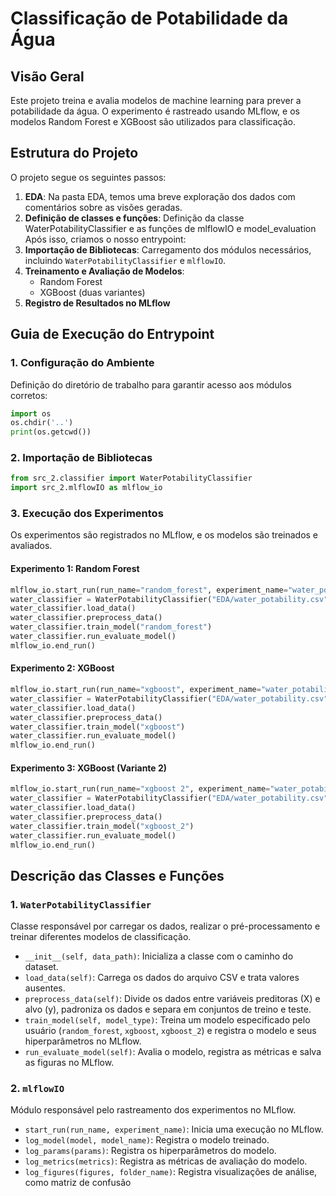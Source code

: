 # Classificação de Potabilidade da Água

## Visão Geral
Este projeto treina e avalia modelos de machine learning para prever a potabilidade da água. O experimento é rastreado usando MLflow, e os modelos Random Forest e XGBoost são utilizados para classificação.

## Estrutura do Projeto
O projeto segue os seguintes passos:
1. **EDA**: Na pasta EDA, temos uma breve exploração dos dados com comentários sobre as visões geradas.
2. **Definição de classes e funções**: Definição da classe WaterPotabilityClassifier e as funções de mlflowIO e model_evaluation
Após isso, criamos o nosso entrypoint:
3. **Importação de Bibliotecas**: Carregamento dos módulos necessários, incluindo `WaterPotabilityClassifier` e `mlflowIO`.
4. **Treinamento e Avaliação de Modelos**:
   - Random Forest
   - XGBoost (duas variantes)
5. **Registro de Resultados no MLflow**

## Guia de Execução do Entrypoint
### 1. Configuração do Ambiente
Definição do diretório de trabalho para garantir acesso aos módulos corretos:
```python
import os
os.chdir('..')
print(os.getcwd())
```

### 2. Importação de Bibliotecas
```python
from src_2.classifier import WaterPotabilityClassifier
import src_2.mlflowIO as mlflow_io
```

### 3. Execução dos Experimentos
Os experimentos são registrados no MLflow, e os modelos são treinados e avaliados.

#### Experimento 1: Random Forest
```python
mlflow_io.start_run(run_name="random_forest", experiment_name="water_potability")
water_classifier = WaterPotabilityClassifier("EDA/water_potability.csv")
water_classifier.load_data()
water_classifier.preprocess_data()
water_classifier.train_model("random_forest")
water_classifier.run_evaluate_model()
mlflow_io.end_run()
```

#### Experimento 2: XGBoost
```python
mlflow_io.start_run(run_name="xgboost", experiment_name="water_potability")
water_classifier = WaterPotabilityClassifier("EDA/water_potability.csv")
water_classifier.load_data()
water_classifier.preprocess_data()
water_classifier.train_model("xgboost")
water_classifier.run_evaluate_model()
mlflow_io.end_run()
```

#### Experimento 3: XGBoost (Variante 2)
```python
mlflow_io.start_run(run_name="xgboost 2", experiment_name="water_potability")
water_classifier = WaterPotabilityClassifier("EDA/water_potability.csv")
water_classifier.load_data()
water_classifier.preprocess_data()
water_classifier.train_model("xgboost_2")
water_classifier.run_evaluate_model()
mlflow_io.end_run()
```

## Descrição das Classes e Funções
### 1. `WaterPotabilityClassifier`
Classe responsável por carregar os dados, realizar o pré-processamento e treinar diferentes modelos de classificação.

- `__init__(self, data_path)`: Inicializa a classe com o caminho do dataset.
- `load_data(self)`: Carrega os dados do arquivo CSV e trata valores ausentes.
- `preprocess_data(self)`: Divide os dados entre variáveis preditoras (X) e alvo (y), padroniza os dados e separa em conjuntos de treino e teste.
- `train_model(self, model_type)`: Treina um modelo especificado pelo usuário (`random_forest`, `xgboost`, `xgboost_2`) e registra o modelo e seus hiperparâmetros no MLflow.
- `run_evaluate_model(self)`: Avalia o modelo, registra as métricas e salva as figuras no MLflow.

### 2. `mlflowIO`
Módulo responsável pelo rastreamento dos experimentos no MLflow.
- `start_run(run_name, experiment_name)`: Inicia uma execução no MLflow.
- `log_model(model, model_name)`: Registra o modelo treinado.
- `log_params(params)`: Registra os hiperparâmetros do modelo.
- `log_metrics(metrics)`: Registra as métricas de avaliação do modelo.
- `log_figures(figures, folder_name)`: Registra visualizações de análise, como matriz de confusão

